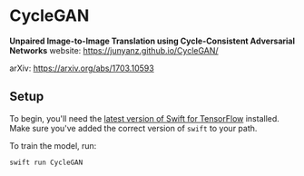 # CycleGAN

**Unpaired Image-to-Image Translation using Cycle-Consistent Adversarial Networks**
website: https://junyanz.github.io/CycleGAN/

arXiv: https://arxiv.org/abs/1703.10593

## Setup

To begin, you'll need the [latest version of Swift for
TensorFlow](https://github.com/tensorflow/swift/blob/main/Installation.md)
installed. Make sure you've added the correct version of `swift` to your path.

To train the model, run:

```sh
swift run CycleGAN
```
